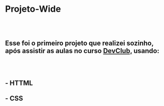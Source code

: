 <h1> Projeto-Wide </h1>
<br>
<br>
<h2> Esse foi o primeiro projeto que realizei sozinho, após assistir as aulas no curso <a href="https://aulas.devclub.com.br/courses">DevClub,</a> usando:<h2/>  
<br>
<br>
- HTTML 
<br>
<br>
- CSS
